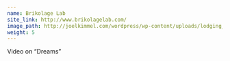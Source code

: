 ```yaml
---
name: Brikolage Lab
site_link: http://www.brikolagelab.com/
image_path: http://joelkimmel.com/wordpress/wp-content/uploads/lodging_portrait.jpg
weight: 5
---
```

Video on “Dreams”